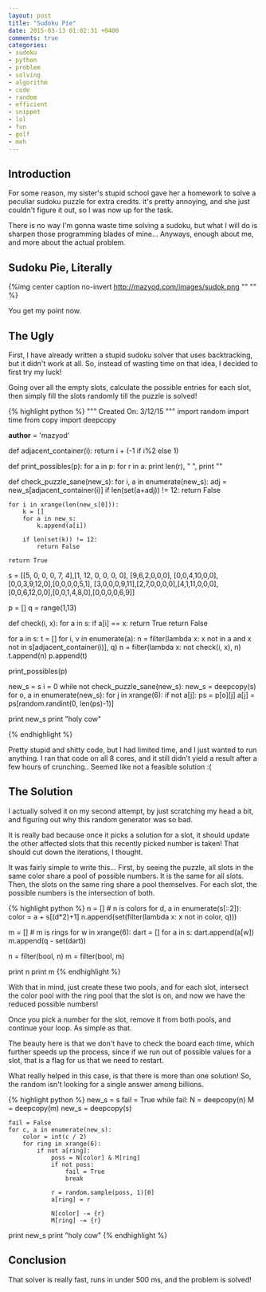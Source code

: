 ```yaml
---
layout: post
title: "Sudoku Pie"
date: 2015-03-13 01:02:31 +0400
comments: true
categories: 
- sudoku
- python
- problem
- solving
- algorithm
- code
- random
- efficient
- snippet
- lol
- fun
- golf
- meh
---
```


## Introduction

For some reason, my sister's stupid school gave her a homework to solve a peculiar sudoku puzzle for extra credits. it's pretty annoying, and she just couldn't figure it out, so I was now up for the task.

There is no way I'm gonna waste time solving a sudoku, but what I will do is sharpen those programming blades of mine... Anyways, enough about me, and more about the actual problem.

## Sudoku Pie, Literally

{%img center caption no-invert http://mazyod.com/images/sudok.png "" "" %}

You get my point now.

## The Ugly

First, I have already written a stupid sudoku solver that uses backtracking, but it didn't work at all. So, instead of wasting time on that idea, I decided to first try my luck!

Going over all the empty slots, calculate the possible entries for each slot, then simply fill the slots randomly till the puzzle is solved!

{% highlight python %}
"""
Created On: 3/12/15
"""
import random
import time
from copy import deepcopy

__author__ = 'mazyod'

def adjacent_container(i):
    return i + (-1 if i%2 else 1)


def print_possibles(p):
    for a in p:
        for r in a:
            print len(r), " ",
        print ""


def check_puzzle_sane(new_s):
    for i, a in enumerate(new_s):
        adj = new_s[adjacent_container(i)]
        if len(set(a+adj)) != 12:
            return False

    for i in xrange(len(new_s[0])):
        k = []
        for a in new_s:
            k.append(a[i])

        if len(set(k)) != 12:
            return False

    return True


s = [[5, 0, 0, 0, 7, 4],[1, 12, 0, 0, 0, 0], [9,6,2,0,0,0], [0,0,4,10,0,0], [0,0,3,9,12,0],[0,0,0,0,5,1], [3,0,0,0,9,11],[2,7,0,0,0,0],[4,1,11,0,0,0],[0,0,6,12,0,0],[0,0,1,4,8,0],[0,0,0,0,6,9]]

p = []
q = range(1,13)

def check(i, x):
    for a in s:
        if a[i] == x:
            return True
    return False


for a in s:
    t = []
    for i, v in enumerate(a):
        n = filter(lambda x: x not in a and x not in s[adjacent_container(i)], q)
        n = filter(lambda x: not check(i, x), n)
        t.append(n)
    p.append(t)

print_possibles(p)

new_s = s
i = 0
while not check_puzzle_sane(new_s):
    new_s = deepcopy(s)
    for o, a in enumerate(new_s):
        for j in xrange(6):
            if not a[j]:
                ps = p[o][j]
                a[j] = ps[random.randint(0, len(ps)-1)]

print new_s
print "holy cow"

{% endhighlight %}

Pretty stupid and shitty code, but I had limited time, and I just wanted to run anything. I ran that code on all 8 cores, and it still didn't yield a result after a few hours of crunching.. Seemed like not a feasible solution :(

## The Solution

I actually solved it on my second attempt, by just scratching my head a bit, and figuring out why this random generator was so bad.

It is really bad because once it picks a solution for a slot, it should update the other affected slots that this recently picked number is taken! That should cut down the iterations, I thought.

It was fairly simple to write this... First, by seeing the puzzle, all slots in the same color share a pool of possible numbers. It is the same for all slots. Then, the slots on the same ring share a pool themselves. For each slot, the possible numbers is the intersection of both.

{% highlight python %}
n = [] # n is colors
for d, a in enumerate(s[::2]):
    color = a + s[(d*2)+1]
    n.append(set(filter(lambda x: x not in color, q)))

m = [] # m is rings
for w in xrange(6):
    dart = []
    for a in s:
        dart.append(a[w])
    m.append(q - set(dart))

n = filter(bool, n)
m = filter(bool, m)

print n
print m
{% endhighlight %}

With that in mind, just create these two pools, and for each slot, intersect the color pool with the ring pool that the slot is on, and now we have the reduced possible numbers!

Once you pick a number for the slot, remove it from both pools, and continue your loop. As simple as that.

The beauty here is that we don't have to check the board each time, which further speeds up the process, since if we run out of possible values for a slot, that is a flag for us that we need to restart.

What really helped in this case, is that there is more than one solution! So, the random isn't looking for a single answer among billions.

{% highlight python %}
new_s = s
fail = True
while fail:
    N = deepcopy(n)
    M = deepcopy(m)
    new_s = deepcopy(s)

    fail = False
    for c, a in enumerate(new_s):
        color = int(c / 2)
        for ring in xrange(6):
            if not a[ring]:
                poss = N[color] & M[ring]
                if not poss:
                    fail = True
                    break

                r = random.sample(poss, 1)[0]
                a[ring] = r

                N[color] -= {r}
                M[ring] -= {r}

print new_s
print "holy cow"
{% endhighlight %}

## Conclusion

That solver is really fast, runs in under 500 ms, and the problem is solved!
